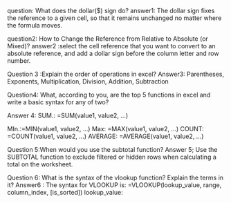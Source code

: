question: What does the dollar($) sign do?
answer1: The dollar sign fixes the reference to a given cell, so that it remains unchanged no matter where the formula moves.

question2: How to Change the Reference from Relative to Absolute (or Mixed)?
answer2 :select the cell reference that you want to convert to an absolute reference, and add a dollar sign before the column letter and row number.


Question 3 :Explain the order of operations in excel?
Answer3: Parentheses, Exponents, Multiplication, Division, Addition, Subtraction

Question4: What, according to you, are the top 5 functions in excel and write a basic syntax
for any of two?

Answer 4: SUM.: =SUM(value1, value2, ...)

MIn.:=MIN(value1, value2, ...)
Max: =MAX(value1, value2, ...)
COUNT: =COUNT(value1, value2, ...)
AVERAGE: =AVERAGE(value1, value2, ...)

Question 5:When would you use the subtotal function?
Answer 5; Use the SUBTOTAL function to exclude filtered or hidden rows when calculating a total on the worksheet.


Question 6: What is the syntax of the vlookup function? Explain the terms in it?
Answer6 : The syntax for VLOOKUP is: =VLOOKUP(lookup_value, range, column_index, [is_sorted]) lookup_value:
